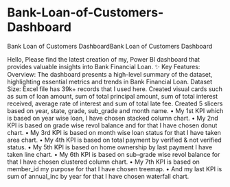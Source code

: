 # Bank-Loan-of-Customers-Dashboard

Bank Loan of Customers DashboardBank Loan of Customers Dashboard

Hello,
Please find the latest creation of my, Power BI dashboard that provides valuable insights into Bank Financial Loan.
✨ Key Features:
Overview: The dashboard presents a high-level summary of the dataset, highlighting essential metrics and trends in Bank Financial Loan.
Dataset Size: Excel file has 39k+ records that I used here.
Created visual cards such as sum of loan amount, sum of total principal amount, sum of total interest received, average rate of interest and sum of total late fee.
Created 5 slicers based on year, state, grade, sub_grade and month name.
• My 1st KPI which is based on year wise loan, I have chosen stacked column chart.
• My 2nd KPI is based on grade wise revol balance and for that I have chosen donut chart.
• My 3rd KPI is based on month wise loan status for that I have taken area chart.
• My 4th KPI is based on total payment by verified & not verified status.
• My 5th KPI is based on home ownership by last payment I have taken line chart.
• My 6th KPI is based on sub-grade wise revol balance for that I have chosen clustered column chart.
• My 7th KPI is based on member_id my purpose for that I have chosen treemap.
• And my last KPI is sum of annual_inc by year for that I have chosen waterfall chart.
